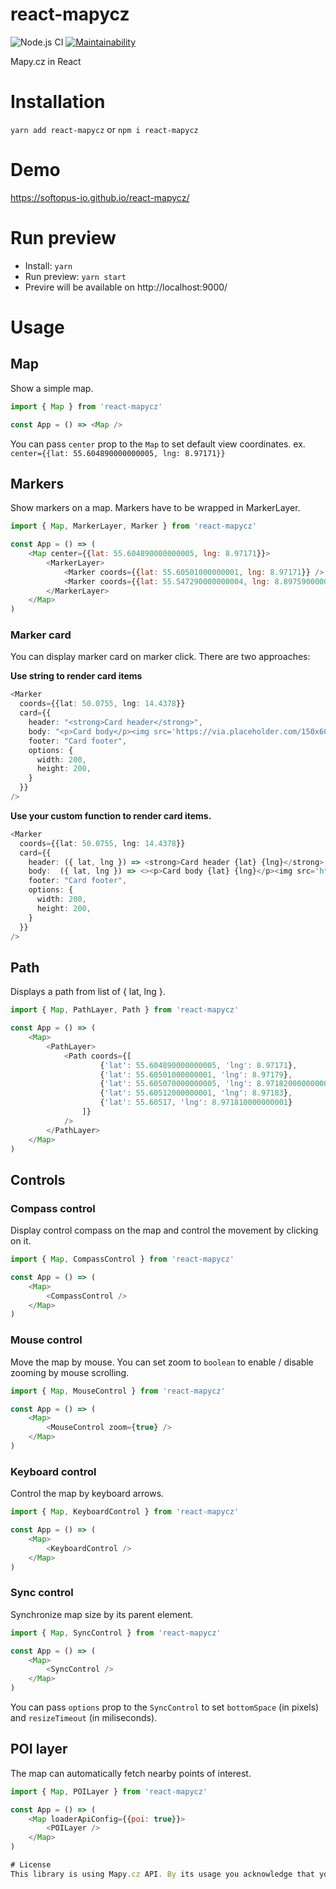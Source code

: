 # react-mapycz

![Node.js CI](https://github.com/flsy/react-mapycz/workflows/Node.js%20CI/badge.svg)
[![Maintainability](https://api.codeclimate.com/v1/badges/8c2fb679fd2700b53a83/maintainability)](https://codeclimate.com/github/flsy/react-mapycz/maintainability)

Mapy.cz in React

# Installation

`yarn add react-mapycz` or `npm i react-mapycz`

# Demo

https://softopus-io.github.io/react-mapycz/

# Run preview
- Install: `yarn`
- Run preview: `yarn start`
- Previre will be available on http://localhost:9000/

# Usage 

## Map
Show a simple map. 
```javascript
import { Map } from 'react-mapycz'

const App = () => <Map />
```

You can pass `center` prop to the `Map` to set default view coordinates. 
ex. `center={{lat: 55.604890000000005, lng: 8.97171}}`

## Markers

Show markers on a map. Markers have to be wrapped in MarkerLayer. 

```javascript
import { Map, MarkerLayer, Marker } from 'react-mapycz'

const App = () => (
    <Map center={{lat: 55.604890000000005, lng: 8.97171}}>
        <MarkerLayer>
            <Marker coords={{lat: 55.60501000000001, lng: 8.97171}} />
            <Marker coords={{lat: 55.547290000000004, lng: 8.897590000000001}} />
        </MarkerLayer>
    </Map>
)
```

### Marker card

You can display marker card on marker click. There are two approaches:

**Use string to render card items**<br>
```typescript jsx
<Marker 
  coords={{lat: 50.0755, lng: 14.4378}} 
  card={{
    header: "<strong>Card header</strong>",
    body: "<p>Card body</p><img src='https://via.placeholder.com/150x60/454545/eb4034'/>",
    footer: "Card footer",
    options: {
      width: 200,
      height: 200,
    }
  }} 
/>
```

**Use your custom function to render card items.**<br>
```typescript jsx
<Marker
  coords={{lat: 50.0755, lng: 14.4378}}
  card={{
    header: ({ lat, lng }) => <strong>Card header {lat} {lng}</strong>,
    body:  ({ lat, lng }) => <><p>Card body {lat} {lng}</p><img src='https://via.placeholder.com/150x60/454545/eb4034'/></>,
    footer: "Card footer",
    options: {
      width: 200,
      height: 200,
    }
  }}
/>
```

## Path

Displays a path from list of { lat, lng }. 

```javascript
import { Map, PathLayer, Path } from 'react-mapycz'

const App = () => (
    <Map>
        <PathLayer>
            <Path coords={[
                    {'lat': 55.604890000000005, 'lng': 8.97171},
                    {'lat': 55.60501000000001, 'lng': 8.97179},
                    {'lat': 55.605070000000005, 'lng': 8.971820000000001},
                    {'lat': 55.60512000000001, 'lng': 8.97183}, 
                    {'lat': 55.60517, 'lng': 8.971810000000001}
                ]} 
            />
        </PathLayer>
    </Map>
)
```

## Controls

### Compass control

Display control compass on the map and control the movement by clicking on it. 
```javascript
import { Map, CompassControl } from 'react-mapycz'

const App = () => (
    <Map>
        <CompassControl />
    </Map>
)
```

### Mouse control

Move the map by mouse. You can set zoom to `boolean` to enable / disable zooming by mouse scrolling. 
```javascript
import { Map, MouseControl } from 'react-mapycz'

const App = () => (
    <Map>
        <MouseControl zoom={true} />
    </Map>
)
```

### Keyboard control

Control the map by keyboard arrows. 
```javascript
import { Map, KeyboardControl } from 'react-mapycz'

const App = () => (
    <Map>
        <KeyboardControl />
    </Map>
)
```

### Sync control

Synchronize map size by its parent element.
```javascript
import { Map, SyncControl } from 'react-mapycz'

const App = () => (
    <Map>
        <SyncControl />
    </Map>
)
```
You can pass `options` prop to the `SyncControl` to set `bottomSpace` (in pixels) and `resizeTimeout` (in miliseconds).


## POI layer

The map can automatically fetch nearby points of interest.

```javascript
import { Map, POILayer } from 'react-mapycz'

const App = () => (
    <Map loaderApiConfig={{poi: true}}>
        <POILayer />
    </Map>
)

# License
This library is using Mapy.cz API. By its usage you acknowledge that you agree to the [Terms and Conditions](http://api.mapy.cz/#pact). 


  
